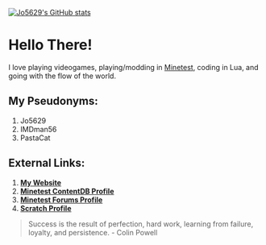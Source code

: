 [![Jo5629's GitHub stats](https://github-readme-stats.vercel.app/api?username=Jo5629&show_icons=true&theme=dark)](https://github.com/anuraghazra/github-readme-stats)

# Hello There!

I love playing videogames, playing/modding in [Minetest](https://www.minetest.net), coding in Lua, and going with the flow of the world.

## My Pseudonyms:
1. Jo5629
2. IMDman56
3. PastaCat

## External Links:
1. [**My Website**](https://sites.google.com/view/jo5629)
2. [**Minetest ContentDB Profile**](https://content.minetest.net/users/J05629/)
3. [**Minetest Forums Profile**](https://forum.minetest.net/memberlist.php?mode=viewprofile&u=41891)
4. [**Scratch Profile**](https://scratch.mit.edu/users/Jo5629/)

> Success is the result of perfection, hard work, learning from failure, loyalty, and persistence. - Colin Powell
